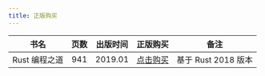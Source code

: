 ```yaml
---
title: 正版购买
---
```


|     书名      | 页数 | 出版时间 |                       正版购买                        |        备注         |
| :-----------: | :--: | :------: | :---------------------------------------------------: | :-----------------: |
| Rust 编程之道 | 941  | 2019.01  | [点击购买](http://product.dangdang.com/26475568.html) | 基于 Rust 2018 版本 |
